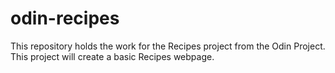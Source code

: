 # odin-recipes

This repository holds the work for the Recipes project from the Odin Project. This project will create a basic Recipes webpage.